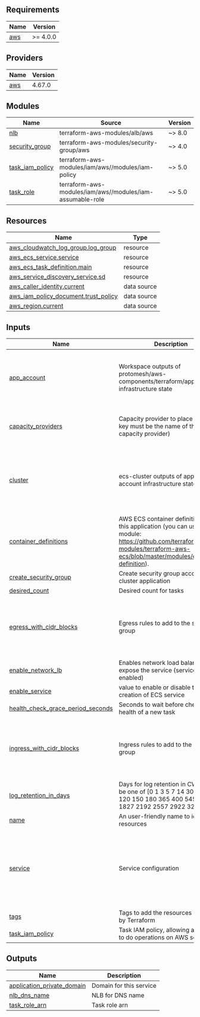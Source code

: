 <!-- BEGIN_TF_DOCS -->
## Requirements

| Name | Version |
|------|---------|
| <a name="requirement_aws"></a> [aws](#requirement\_aws) | >= 4.0.0 |

## Providers

| Name | Version |
|------|---------|
| <a name="provider_aws"></a> [aws](#provider\_aws) | 4.67.0 |

## Modules

| Name | Source | Version |
|------|--------|---------|
| <a name="module_nlb"></a> [nlb](#module\_nlb) | terraform-aws-modules/alb/aws | ~> 8.0 |
| <a name="module_security_group"></a> [security\_group](#module\_security\_group) | terraform-aws-modules/security-group/aws | ~> 4.0 |
| <a name="module_task_iam_policy"></a> [task\_iam\_policy](#module\_task\_iam\_policy) | terraform-aws-modules/iam/aws//modules/iam-policy | ~> 5.0 |
| <a name="module_task_role"></a> [task\_role](#module\_task\_role) | terraform-aws-modules/iam/aws//modules/iam-assumable-role | ~> 5.0 |

## Resources

| Name | Type |
|------|------|
| [aws_cloudwatch_log_group.log_group](https://registry.terraform.io/providers/hashicorp/aws/latest/docs/resources/cloudwatch_log_group) | resource |
| [aws_ecs_service.service](https://registry.terraform.io/providers/hashicorp/aws/latest/docs/resources/ecs_service) | resource |
| [aws_ecs_task_definition.main](https://registry.terraform.io/providers/hashicorp/aws/latest/docs/resources/ecs_task_definition) | resource |
| [aws_service_discovery_service.sd](https://registry.terraform.io/providers/hashicorp/aws/latest/docs/resources/service_discovery_service) | resource |
| [aws_caller_identity.current](https://registry.terraform.io/providers/hashicorp/aws/latest/docs/data-sources/caller_identity) | data source |
| [aws_iam_policy_document.trust_policy](https://registry.terraform.io/providers/hashicorp/aws/latest/docs/data-sources/iam_policy_document) | data source |
| [aws_region.current](https://registry.terraform.io/providers/hashicorp/aws/latest/docs/data-sources/region) | data source |

## Inputs

| Name | Description | Type | Default | Required |
|------|-------------|------|---------|:--------:|
| <a name="input_app_account"></a> [app\_account](#input\_app\_account) | Workspace outputs of protomesh/aws-components/terraform/app-account infrastructure state | <pre>object({<br>    private_dns_namespace_id   = string<br>    private_dns_zone           = string<br>    public_dns_certificate_arn = string<br>    vpc_id                     = string<br>  })</pre> | n/a | yes |
| <a name="input_capacity_providers"></a> [capacity\_providers](#input\_capacity\_providers) | Capacity provider to place tasks (the key must be the name of the capacity provider) | <pre>map(object({<br>    weight = number<br>    base   = number<br>  }))</pre> | n/a | yes |
| <a name="input_cluster"></a> [cluster](#input\_cluster) | ecs-cluster outputs of application account infrastructure state | <pre>object({<br>    cluster_name        = string<br>    task_execution_role = string<br>    capacity_providers = map(object({<br>      autoscaling_group_arn = string<br>      name                  = string<br>    }))<br>  })</pre> | n/a | yes |
| <a name="input_container_definitions"></a> [container\_definitions](#input\_container\_definitions) | AWS ECS container definitions for this application (you can use this module: https://github.com/terraform-aws-modules/terraform-aws-ecs/blob/master/modules/container-definition). | `any` | n/a | yes |
| <a name="input_create_security_group"></a> [create\_security\_group](#input\_create\_security\_group) | Create security group according to cluster application | `bool` | `true` | no |
| <a name="input_desired_count"></a> [desired\_count](#input\_desired\_count) | Desired count for tasks | `number` | `2` | no |
| <a name="input_egress_with_cidr_blocks"></a> [egress\_with\_cidr\_blocks](#input\_egress\_with\_cidr\_blocks) | Egress rules to add to the security group | <pre>list(object({<br>    from_port   = number<br>    to_port     = number<br>    protocol    = string<br>    description = optional(string)<br>    cidr_blocks = list(string)<br>  }))</pre> | `[]` | no |
| <a name="input_enable_network_lb"></a> [enable\_network\_lb](#input\_enable\_network\_lb) | Enables network load balancer to expose the service (service must be enabled) | `bool` | `false` | no |
| <a name="input_enable_service"></a> [enable\_service](#input\_enable\_service) | value to enable or disable the creation of ECS service | `bool` | `true` | no |
| <a name="input_health_check_grace_period_seconds"></a> [health\_check\_grace\_period\_seconds](#input\_health\_check\_grace\_period\_seconds) | Seconds to wait before check the health of a new task | `number` | `60` | no |
| <a name="input_ingress_with_cidr_blocks"></a> [ingress\_with\_cidr\_blocks](#input\_ingress\_with\_cidr\_blocks) | Ingress rules to add to the security group | <pre>list(object({<br>    from_port   = number<br>    to_port     = number<br>    protocol    = string<br>    description = optional(string)<br>    cidr_blocks = list(string)<br>  }))</pre> | `[]` | no |
| <a name="input_log_retention_in_days"></a> [log\_retention\_in\_days](#input\_log\_retention\_in\_days) | Days for log retention in CW, must be one of [0 1 3 5 7 14 30 60 90 120 150 180 365 400 545 731 1827 2192 2557 2922 3288 3653] | `number` | `7` | no |
| <a name="input_name"></a> [name](#input\_name) | An user-friendly name to identify resources | `string` | n/a | yes |
| <a name="input_service"></a> [service](#input\_service) | Service configuration | <pre>object({<br>    nlb_target_container_name = optional(string)<br>    nlb_target_container_port = optional(number)<br>    nlb_subnet_ids            = optional(list(string))<br>    task_subnet_ids           = list(string)<br>    health_check_path         = optional(string)<br>    health_check_port         = optional(number)<br>  })</pre> | <pre>{<br>  "nlb_subnet_ids": [],<br>  "nlb_target_container_name": "default",<br>  "nlb_target_container_port": 443,<br>  "task_subnet_ids": []<br>}</pre> | no |
| <a name="input_tags"></a> [tags](#input\_tags) | Tags to add the resources managed by Terraform | `map(string)` | `{}` | no |
| <a name="input_task_iam_policy"></a> [task\_iam\_policy](#input\_task\_iam\_policy) | Task IAM policy, allowing application to do operations on AWS services | `any` | n/a | yes |

## Outputs

| Name | Description |
|------|-------------|
| <a name="output_application_private_domain"></a> [application\_private\_domain](#output\_application\_private\_domain) | Domain for this service |
| <a name="output_nlb_dns_name"></a> [nlb\_dns\_name](#output\_nlb\_dns\_name) | NLB for DNS name |
| <a name="output_task_role_arn"></a> [task\_role\_arn](#output\_task\_role\_arn) | Task role arn |
<!-- END_TF_DOCS -->